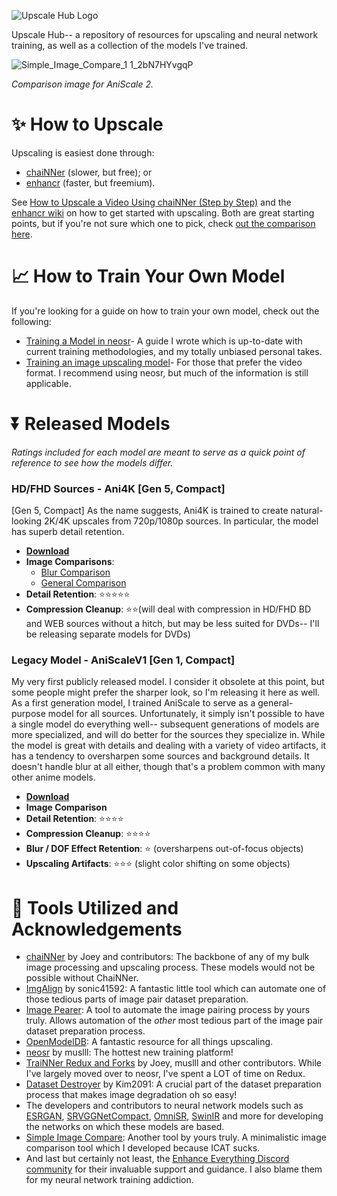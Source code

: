 ![Upscale Hub Logo](https://github.com/Sirosky/Upscale-Hub/assets/2752448/a36d9d0a-e975-48ef-8281-003ad4a84c7f)

Upscale Hub-- a repository of resources for upscaling and neural network training, as well as a collection of the models I've trained.

![Simple_Image_Compare_1 1_2bN7HYvgqP](https://github.com/Sirosky/Sirosky-Upscaling-Models/assets/2752448/08daf2a6-5325-42ee-a29b-dcfcd665d735)

*Comparison image for AniScale 2.*

# ✨ How to Upscale

Upscaling is easiest done through:

- [chaiNNer](https://chainner.app/) (slower, but free); or
- [enhancr](https://github.com/mafiosnik777/enhancr) (faster, but freemium).

See [How to Upscale a Video Using chaiNNer (Step by Step)](https://github.com/Sirosky/Upscale-Hub/wiki/%F0%9F%93%BA-How-to-Upscale-a-Video-Using-chaiNNer-(Step-by-Step)) and the [enhancr wiki](https://github.com/mafiosnik777/enhancr/wiki) on how to get started with upscaling. Both are great starting points, but if you're not sure which one to pick, check [out the comparison here](https://github.com/Sirosky/Upscale-Hub/wiki/%F0%9F%A4%94-Picking-Between-chaiNNer-and-enhancr).

# 📈 How to Train Your Own Model

If you're looking for a guide on how to train your own model, check out the following:

- [Training a Model in neosr](https://github.com/Sirosky/Upscale-Hub/wiki/%F0%9F%93%88-Training-a-Model-in-NeoSR)- A guide I wrote which is up-to-date with current training methodologies, and my totally unbiased personal takes.
- [Training an image upscaling model](https://www.youtube.com/watch?v=iH7-eYlf7eg)- For those that prefer the video format. I recommend using neosr, but much of the information is still applicable.

# ⏬ Released Models
*Ratings included for each model are meant to serve as a quick point of reference to see how the models differ.*
### **HD/FHD Sources - Ani4K \[Gen 5, Compact\]**

\[Gen 5, Compact\] As the name suggests, Ani4K is trained to create natural-looking 2K/4K upscales from 720p/1080p sources. In particular, the model has superb detail retention.

- **[Download](https://github.com/Sirosky/Upscale-Hub/releases/tag/compact)**
- **Image Comparisons**:
    - [Blur Comparison](https://imgsli.com/MTg2NTg5/4/5)
    - [General Comparison](https://imgsli.com/MTg2ODI2)
- **Detail Retention**: ⭐⭐⭐⭐⭐
- **Compression Cleanup**: ⭐⭐(will deal with compression in HD/FHD BD and WEB sources without a hitch, but may be less suited for DVDs-- I'll be releasing separate models for DVDs)

### **Legacy Model - AniScaleV1 \[Gen 1, Compact\]**

My very first publicly released model. I consider it obsolete at this point, but some people might prefer the sharper look, so I'm releasing it here as well. As a first generation model, I trained AniScale to serve as a general-purpose model for all sources. Unfortunately, it simply isn't possible to have a single model do everything well-- subsequent generations of models are more specialized, and will do better for the sources they specialize in. While the model is great with details and dealing with a variety of video artifacts, it has a tendency to oversharpen some sources and background details. It doesn't handle blur at all either, though that's a problem common with many other anime models.

- **[Download](https://github.com/Sirosky/Upscale-Hub/blob/main/2x_AniScaleV1_55000.pth)**
- **Image Comparison**
- **Detail Retention**: ⭐⭐⭐⭐
- **Compression Cleanup**: ⭐⭐⭐⭐
- **Blur / DOF Effect Retention**: ⭐ (oversharpens out-of-focus objects)
- **Upscaling Artifacts**: ⭐⭐⭐ (slight color shifting on some objects)

# 🤝 Tools Utilized and Acknowledgements

- [chaiNNer](https://chainner.app/) by Joey and contributors: The backbone of any of my bulk image processing and upscaling process. These models would not be possible without ChaiNNer.
- [ImgAlign](https://github.com/sonic41592/ImgAlign) by sonic41592: A fantastic little tool which can automate one of those tedious parts of image pair dataset preparation.
- [Image Pearer](https://github.com/Sirosky/Image-Pearer): A tool to automate the image pairing process by yours truly. Allows automation of the _other_ most tedious part of the image pair dataset preparation process.
- [OpenModelDB](https://openmodeldb.info/): A fantastic resource for all things upscaling.
- [neosr](https://github.com/muslll/neosr) by muslll: The hottest new training platform!
- [TraiNNer Redux and Forks](https://github.com/joeyballentine/traiNNer-redux) by Joey, muslll and other contributors. While I've largely moved over to neosr, I've spent a LOT of time on Redux.
- [Dataset Destroyer](https://github.com/Kim2091/helpful-scripts/tree/main/Dataset%20Destroyer) by Kim2091: A crucial part of the dataset preparation process that makes image degradation oh so easy!
- The developers and contributors to neural network models such as [ESRGAN]([url](https://github.com/xinntao/ESRGAN)), [SRVGGNetCompact]([url](https://github.com/xinntao/Real-ESRGAN)), [OmniSR](https://github.com/Francis0625/Omni-SR), [SwinIR]([url](https://github.com/JingyunLiang/SwinIR)) and more for developing the networks on which these models are based.
- [Simple Image Compare](https://github.com/Sirosky/Simple-Image-Compare): Another tool by yours truly. A minimalistic image comparison tool which I developed because ICAT sucks.
- And last but certainly not least, the [Enhance Everything Discord community](https://discord.gg/cpAUpDK) for their invaluable support and guidance. I also blame them for my neural network training addiction.


